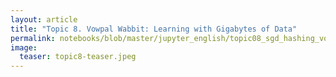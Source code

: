```yaml
---
layout: article
title: "Topic 8. Vowpal Wabbit: Learning with Gigabytes of Data"
permalink: notebooks/blob/master/jupyter_english/topic08_sgd_hashing_vowpal_wabbit/topic8_sgd_hashing_vowpal_wabbit.ipynb?flush_cache=true
image:
  teaser: topic8-teaser.jpeg
---
```



